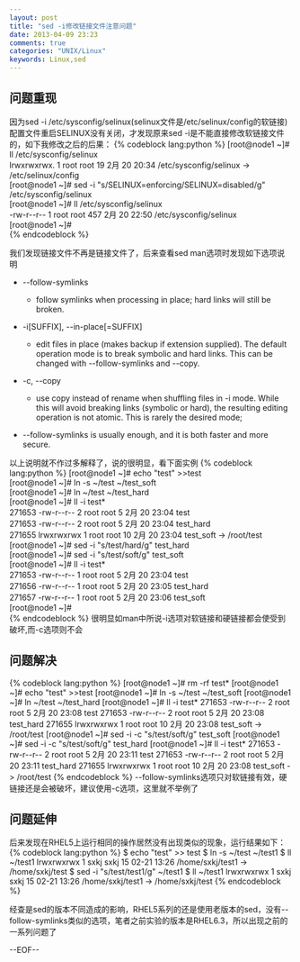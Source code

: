 ```yaml
---
layout: post
title: "sed -i修改链接文件注意问题"
date: 2013-04-09 23:23
comments: true
categories: "UNIX/Linux"
keywords: Linux,sed
---
```


## 问题重现
因为sed -i /etc/sysconfig/selinux(selinux文件是/etc/selinux/config的软链接)配置文件重启SELINUX没有关闭，才发现原来sed -i是不能直接修改软链接文件的，如下我修改之后的后果：
{% codeblock lang:python %}
[root@node1 ~]# ll /etc/sysconfig/selinux   
lrwxrwxrwx. 1 root root 19 2月  20 20:34 /etc/sysconfig/selinux -> /etc/selinux/config  
[root@node1 ~]# sed -i "s/SELINUX=enforcing/SELINUX=disabled/g" /etc/sysconfig/selinux  
[root@node1 ~]# ll /etc/sysconfig/selinux   
-rw-r--r-- 1 root root 457 2月  20 22:50 /etc/sysconfig/selinux  
[root@node1 ~]#   
{% endcodeblock %}

<!--more-->

我们发现链接文件不再是链接文件了，后来查看sed man选项时发现如下选项说明

* --follow-symlinks
    * follow symlinks when processing in place; hard links will still be broken.

* -i[SUFFIX], --in-place[=SUFFIX]
    * edit  files  in  place (makes backup if extension supplied).  The default operation mode is to break symbolic and hard links.  This can be changed with --follow-symlinks and --copy.

* -c, --copy
    * use copy instead of rename when shuffling files in -i mode.  While this  will  avoid  breaking links  (symbolic  or hard), the resulting editing operation is not atomic.  This is rarely the desired mode;

* --follow-symlinks is usually enough, and it is both faster and more secure.

以上说明就不作过多解释了，说的很明显，看下面实例
{% codeblock lang:python %}
[root@node1 ~]# echo "test" >>test  
[root@node1 ~]# ln -s ~/test ~/test_soft  
[root@node1 ~]# ln ~/test ~/test_hard  
[root@node1 ~]# ll -i test*  
271653 -rw-r--r-- 2 root root  5 2月  20 23:04 test  
271653 -rw-r--r-- 2 root root  5 2月  20 23:04 test_hard  
271655 lrwxrwxrwx 1 root root 10 2月  20 23:04 test_soft -> /root/test  
[root@node1 ~]# sed -i "s/test/hard/g" test_hard   
[root@node1 ~]# sed -i "s/test/soft/g" test_soft   
[root@node1 ~]# ll -i test*  
271653 -rw-r--r-- 1 root root 5 2月  20 23:04 test  
271656 -rw-r--r-- 1 root root 5 2月  20 23:05 test_hard  
271657 -rw-r--r-- 1 root root 5 2月  20 23:06 test_soft  
[root@node1 ~]#   
{% endcodeblock %}
很明显如man中所说-i选项对软链接和硬链接都会使受到破坏,而-c选项则不会

## 问题解决
{% codeblock lang:python %}
[root@node1 ~]# rm -rf test*
[root@node1 ~]# echo "test" >>test
[root@node1 ~]# ln -s ~/test ~/test_soft
[root@node1 ~]# ln ~/test ~/test_hard
[root@node1 ~]# ll -i test*
271653 -rw-r--r-- 2 root root  5 2月  20 23:08 test
271653 -rw-r--r-- 2 root root  5 2月  20 23:08 test_hard
271655 lrwxrwxrwx 1 root root 10 2月  20 23:08 test_soft -> /root/test
[root@node1 ~]# sed -i -c  "s/test/soft/g" test_soft 
[root@node1 ~]# sed -i -c  "s/test/soft/g" test_hard 
[root@node1 ~]# ll -i test*
271653 -rw-r--r-- 2 root root  5 2月  20 23:11 test
271653 -rw-r--r-- 2 root root  5 2月  20 23:11 test_hard
271655 lrwxrwxrwx 1 root root 10 2月  20 23:08 test_soft -> /root/test
{% endcodeblock %}
--follow-symlinks选项只对软链接有效，硬链接还是会被破坏，建议使用-c选项，这里就不举例了

## 问题延伸
后来发现在RHEL5上运行相同的操作居然没有出现类似的现象，运行结果如下：
{% codeblock lang:python %}
$ echo "test" >> test
$ ln -s ~/test ~/test1
$ ll ~/test1
lrwxrwxrwx 1 sxkj sxkj 15 02-21 13:26 /home/sxkj/test1 -> /home/sxkj/test
$ sed -i "s/test/test1/g" ~/test1
$ ll ~/test1
lrwxrwxrwx 1 sxkj sxkj 15 02-21 13:26 /home/sxkj/test1 -> /home/sxkj/test
{% endcodeblock %}

经查是sed的版本不同造成的影响，RHEL5系列的还是使用老版本的sed，没有--follow-symlinks类似的选项，笔者之前实验的版本是RHEL6.3，所以出现之前的一系列问题了

--EOF--